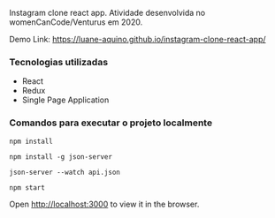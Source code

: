 Instagram clone react app. Atividade desenvolvida no womenCanCode/Venturus em 2020.

Demo Link: https://luane-aquino.github.io/instagram-clone-react-app/

### Tecnologias utilizadas

* React
* Redux
* Single Page Application

### Comandos para executar o projeto localmente

`npm install`

`npm install -g json-server`

`json-server --watch api.json`

`npm start`

Open [http://localhost:3000](http://localhost:3000) to view it in the browser.
